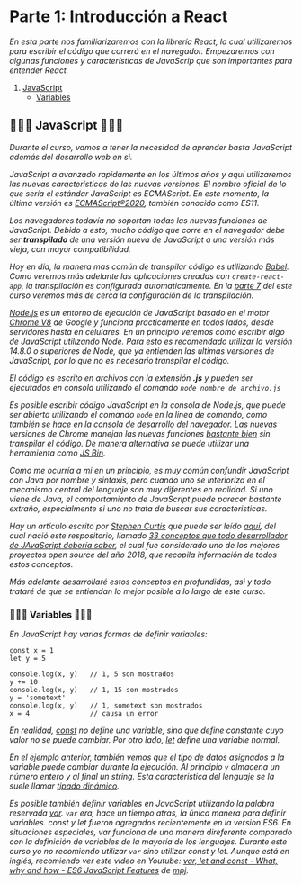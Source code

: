 # Parte 1: Introducción a React

_En esta parte nos familiarizaremos con la librería React, la cual utilizaremos para escribir el código que correrá en el navegador. Empezaremos con algunas funciones y características de JavaScrip que son importantes para entender React._

1. [JavaScript](#-javascript-)
    * [Variables](#-variables-)

## 🔹🔹🔹 JavaScript 🔹🔹🔹

_Durante el curso, vamos a tener la necesidad de aprender basta JavaScript además del desarrollo web en si._

_JavaScript a avanzado rapidamente en los últimos años y aquí utilizaremos las nuevas características de las nuevas versiones. El nombre oficial de lo que sería el estándar JavaScript es ECMAScript. En este momento, la última versión es [ECMAScript®2020](https://www.ecma-international.org/ecma-262/), también conocido como ES11._

_Los navegadores todavía no soportan todas las nuevas funciones de JavaScript. Debido a esto, mucho código que corre en el navegador debe ser **transpilado** de una versión nueva de JavaScript a una versión más vieja, con mayor compatibilidad._

_Hoy en día, la manera mas común de transpilar código es utilizando [Babel](https://babeljs.io/). Como veremos más adelante las aplicaciones creadas con `create-react-app`, la transpilación es configurada automaticamente. En la [parte 7]() del este curso veremos más de cerca la configuración de la transpilación._

_[Node.js](https://nodejs.org/en/) es un entorno de ejecución de JavaScript basado en el motor [Chrome V8](https://developers.google.com/v8/) de Google y funciona practicamente en todos lados, desde servidores hasta en celulares. En un principio veremos como escribir algo de JavaScript utilizando Node. Para esto es recomendado utilizar la versión 14.8.0 o superiores de Node, que ya entienden las ultimas versiones de JavaScript, por lo que no es necesario transpilar el código._

_El código es escrito en archivos con la extensión **.js** y pueden ser ejecutados en consola utilizando el comando `node nombre_de_archivo.js`_

_Es posible escribir código JavaScript en la consola de Node.js, que puede ser abierta utilizando el comando `node` en la linea de comando, como también se hace en la consola de desarrollo del navegador. Las nuevas versiones de Chrome manejan las nuevas funciones [bastante bien](http://kangax.github.io/compat-table/es2016plus/) sin transpilar el código. De manera alternativa se puede utilizar una herramienta como [JS Bin](https://jsbin.com/?js,console)._

_Como me ocurría a mi en un principio, es muy común confundir JavaScript con Java por nombre y sintaxis, pero cuando uno se interioriza en el mecanismo central del lenguaje son muy diferentes en realidad. Si uno viene de Java, el comportamiento de JavaScript puede parecer bastante extraño, especialmente si uno no trata de buscar sus caracteristicas._

_Hay un artículo escrito por [Stephen Curtis](https://twitter.com/stephenthecurt) que puede ser leído [aquí](https://medium.com/@stephenthecurt/33-fundamentals-every-javascript-developer-should-know-13dd720a90d1), del cual nació este respositorio, llamado [33 conceptos que todo desarrollador de JAvaScript debería saber](https://github.com/leonardomso/33-js-concepts), el cual fue considerado uno de los mejores proyectos open source del año 2018, que recopila información de todos estos conceptos._

_Más adelante desarrollaré estos conceptos en profundidas, asi y todo trataré de que se entiendan lo mejor posible a lo largo de este curso._

### 🔹🔹🔹 Variables 🔹🔹🔹

_En JavaScript hay varias formas de definir variables:_

~~~
const x = 1
let y = 5

console.log(x, y)   // 1, 5 son mostrados
y += 10
console.log(x, y)   // 1, 15 son mostrados
y = 'sometext'
console.log(x, y)   // 1, sometext son mostrados
x = 4               // causa un error
~~~

_En realidad, [const](https://developer.mozilla.org/es/docs/Web/JavaScript/Reference/Statements/const) no define una variable, sino que define constante cuyo valor no se puede cambiar. Por otro lado, [let](https://developer.mozilla.org/es/docs/Web/JavaScript/Reference/Statements/let) define una variable normal._

_En el ejemplo anterior, también vemos que el tipo de datos asignados a la variable puede cambiar durante la ejecución. Al principio `y` almacena un número entero y al final un string. Esta caracteristica del lenguaje se la suele llamar [tipado dinámico](https://developer.mozilla.org/es/docs/Web/JavaScript/Data_structures)._

_Es posible también definir variables en JavaScript utilizando la palabra reservada [var](https://developer.mozilla.org/es/docs/Web/JavaScript/Reference/Statements/var). `var` era, hace un tiempo atras, la única manera para definir variables. const y let fueron agregados recientemente en la version ES6. En situaciones especiales, var funciona de una manera direferente comparado con la definición de variables de la mayoría de los lenguajes. Durante este curso yo no recomiendo utilizar `var` sino utilizar const y let. Aunque está en inglés, recomiendo ver este video en Youtube: [var, let and const - What, why and how - ES6 JavaScript Features](https://www.youtube.com/watch?v=sjyJBL5fkp8) de [mpj](https://twitter.com/mpjme)._

